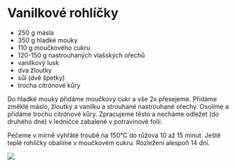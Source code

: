 # Vanilkové rohlíčky

* 250 g másla
* 350 g hladké mouky
* 110 g moučkového cukru
* 120-150 g nastrouhaných vlašských ořechů
* vanilkový lusk
* dva žloutky
* sůl (dvě špetky)
* trocha citrónové kůry

Do hladké mouky přidáme moučkový cukr a vše 2x přesejeme. 
Přidáme změklé máslo, žloutky a vanilku a strouhané nastrouhané ořechy.
Osolíme a přidáme trochu citrónové kůry. Zpracujeme těsto a 
necháme odležet (do druhého dne) v ledničce zabalené v potravinové folii.

Pečeme v mírně vyhřáté troubě na 150°C do růžova 10 až 15 minut.
Ještě teplé rohlíčky obalíme v moučkovém cukru. Rozležení alespoň 14 dní.

![](/cukrovi/vanilkove-rohlicky.jpg)